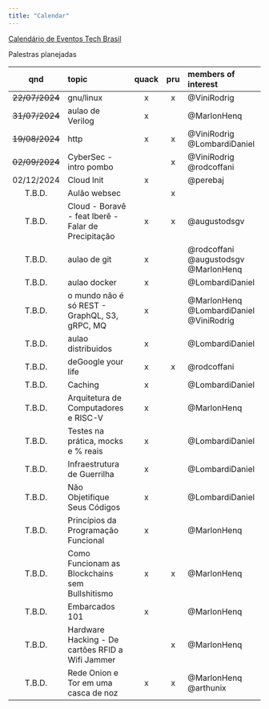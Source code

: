```yaml
---
title: "Calendar"
---
```


[Calendário de Eventos Tech Brasil](https://github.com/Abacatinhos/eventos-tech-brasil)

Palestras planejadas

|      qnd       | topic                                               | quack | pru | members of interest                     |
| :------------: | :-------------------------------------------------- | :---: | :-: | :-------------------------------------- |
| ~~22/07/2024~~ | gnu/linux                                           |   x   |  x  | @ViniRodrig                             |
| ~~31/07/2024~~ | aulao de Verilog                                    |   x   |     | @MarlonHenq                             |
| ~~19/08/2024~~ | http                                                |   x   |  x  | @ViniRodrig @LombardiDaniel             |
| ~~02/09/2024~~ | CyberSec - intro pombo                              |       |  x  | @ViniRodrig @rodcoffani                 |
|   02/12/2024   | Cloud Init                                          |   x   |     | @perebaj                                |
|     T.B.D.     | Aulão websec                                        |       |  x  |                                         |
|     T.B.D.     | Cloud - Boravê - feat Iberê - Falar de Precipitação |   x   |  x  | @augustodsgv                            |
|     T.B.D.     | aulao de git                                        |   x   |     | @rodcoffani @augustodsgv @MarlonHenq    |
|     T.B.D.     | aulao docker                                        |   x   |     | @LombardiDaniel                         |
|     T.B.D.     | o mundo não é só REST - GraphQL, S3, gRPC, MQ       |   x   |     | @MarlonHenq @LombardiDaniel @ViniRodrig |
|     T.B.D.     | aulao distribuidos                                  |   x   |     | @LombardiDaniel                         |
|     T.B.D.     | deGoogle your life                                  |   x   |  x  | @rodcoffani                             |
|     T.B.D.     | Caching                                             |   x   |     | @LombardiDaniel                         |
|     T.B.D.     | Arquitetura de Computadores e RISC-V                |   x   |     | @MarlonHenq                             |
|     T.B.D.     | Testes na prática, mocks e % reais                  |   x   |     | @LombardiDaniel                         |
|     T.B.D.     | Infraestrutura de Guerrilha                         |   x   |     | @LombardiDaniel                         |
|     T.B.D.     | Não Objetifique Seus Códigos                        |   x   |     | @LombardiDaniel                         |
|     T.B.D.     | Princípios da Programação Funcional                 |   x   |     | @MarlonHenq                             |
|     T.B.D.     | Como Funcionam as Blockchains sem Bullshitismo      |   x   |  x  | @MarlonHenq                             |
|     T.B.D.     | Embarcados 101                                      |   x   |     | @MarlonHenq                             |
|     T.B.D.     | Hardware Hacking - De cartões RFID a Wifi Jammer    |       |  x  | @MarlonHenq                             |
|     T.B.D.     | Rede Onion e Tor em uma casca de noz                |   x   |  x  | @MarlonHenq @arthunix                   |
